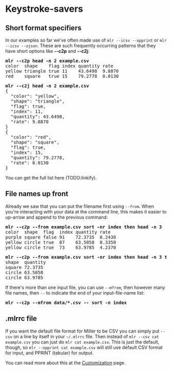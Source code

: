 <!---  PLEASE DO NOT EDIT DIRECTLY. EDIT THE .md.in FILE PLEASE. --->
# Keystroke-savers

## Short format specifiers

In our examples so far we've often made use of ``mlr --icsv --opprint`` or ``mlr --icsv --ojson``. These are such frequently occurring patterns that they have short options like **--c2p** and **--c2j**:

<pre>
<b>mlr --c2p head -n 2 example.csv</b>
color  shape    flag index quantity rate
yellow triangle true 11    43.6498  9.8870
red    square   true 15    79.2778  0.0130
</pre>

<pre>
<b>mlr --c2j head -n 2 example.csv</b>
{
  "color": "yellow",
  "shape": "triangle",
  "flag": true,
  "index": 11,
  "quantity": 43.6498,
  "rate": 9.8870
}
{
  "color": "red",
  "shape": "square",
  "flag": true,
  "index": 15,
  "quantity": 79.2778,
  "rate": 0.0130
}
</pre>

You can get the full list here (TODO:linkify).

## File names up front

Already we saw that you can put the filename first using ``--from``. When you're interacting with your data at the command line, this makes it easier to up-arrow and append to the previous command:

<pre>
<b>mlr --c2p --from example.csv sort -nr index then head -n 3</b>
color  shape  flag  index quantity rate
purple square false 91    72.3735  8.2430
yellow circle true  87    63.5058  8.3350
yellow circle true  73    63.9785  4.2370
</pre>

<pre>
<b>mlr --c2p --from example.csv sort -nr index then head -n 3 then cut -f shape,quantity</b>
shape  quantity
square 72.3735
circle 63.5058
circle 63.9785
</pre>

If there's more than one input file, you can use ``--mfrom``, then however many file names, then ``--`` to indicate the end of your input-file-name list:

<pre>
<b>mlr --c2p --mfrom data/*.csv -- sort -n index</b>
</pre>

## .mlrrc file

If you want the default file format for Miller to be CSV you can simply put ``--csv`` on a line by itself in your ``~/.mlrrc`` file. Then instead of ``mlr --csv cat example.csv`` you can just do ``mlr cat example.csv``. This is just the default, though, so ``mlr --opprint cat example.csv`` will still use default CSV format for input, and PPRINT (tabular) for output.

You can read more about this at the [Customization](customization.md) page.
